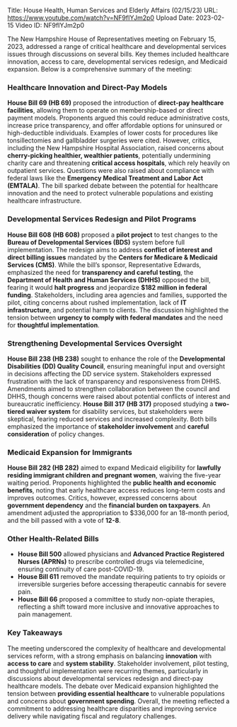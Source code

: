 Title: House Health, Human Services and Elderly Affairs (02/15/23)
URL: https://www.youtube.com/watch?v=NF9fIYJm2p0
Upload Date: 2023-02-15
Video ID: NF9fIYJm2p0

The New Hampshire House of Representatives meeting on February 15, 2023, addressed a range of critical healthcare and developmental services issues through discussions on several bills. Key themes included healthcare innovation, access to care, developmental services redesign, and Medicaid expansion. Below is a comprehensive summary of the meeting:

### Healthcare Innovation and Direct-Pay Models
**House Bill 69 (HB 69)** proposed the introduction of **direct-pay healthcare facilities**, allowing them to operate on membership-based or direct payment models. Proponents argued this could reduce administrative costs, increase price transparency, and offer affordable options for uninsured or high-deductible individuals. Examples of lower costs for procedures like tonsillectomies and gallbladder surgeries were cited. However, critics, including the New Hampshire Hospital Association, raised concerns about **cherry-picking healthier, wealthier patients**, potentially undermining charity care and threatening **critical access hospitals**, which rely heavily on outpatient services. Questions were also raised about compliance with federal laws like the **Emergency Medical Treatment and Labor Act (EMTALA)**. The bill sparked debate between the potential for healthcare innovation and the need to protect vulnerable populations and existing healthcare infrastructure.

### Developmental Services Redesign and Pilot Programs
**House Bill 608 (HB 608)** proposed a **pilot project** to test changes to the **Bureau of Developmental Services (BDS)** system before full implementation. The redesign aims to address **conflict of interest and direct billing issues** mandated by the **Centers for Medicare & Medicaid Services (CMS)**. While the bill’s sponsor, Representative Edwards, emphasized the need for **transparency and careful testing**, the **Department of Health and Human Services (DHHS)** opposed the bill, fearing it would **halt progress** and jeopardize **$182 million in federal funding**. Stakeholders, including area agencies and families, supported the pilot, citing concerns about rushed implementation, lack of **IT infrastructure**, and potential harm to clients. The discussion highlighted the tension between **urgency to comply with federal mandates** and the need for **thoughtful implementation**.

### Strengthening Developmental Services Oversight
**House Bill 238 (HB 238)** sought to enhance the role of the **Developmental Disabilities (DD) Quality Council**, ensuring meaningful input and oversight in decisions affecting the DD service system. Stakeholders expressed frustration with the lack of transparency and responsiveness from DHHS. Amendments aimed to strengthen collaboration between the council and DHHS, though concerns were raised about potential conflicts of interest and bureaucratic inefficiency. **House Bill 317 (HB 317)** proposed studying a **two-tiered waiver system** for disability services, but stakeholders were skeptical, fearing reduced services and increased complexity. Both bills emphasized the importance of **stakeholder involvement** and **careful consideration** of policy changes.

### Medicaid Expansion for Immigrants
**House Bill 282 (HB 282)** aimed to expand Medicaid eligibility for **lawfully residing immigrant children and pregnant women**, waiving the five-year waiting period. Proponents highlighted the **public health and economic benefits**, noting that early healthcare access reduces long-term costs and improves outcomes. Critics, however, expressed concerns about **government dependency** and the **financial burden on taxpayers**. An amendment adjusted the appropriation to $336,000 for an 18-month period, and the bill passed with a vote of **12-8**.

### Other Health-Related Bills
- **House Bill 500** allowed physicians and **Advanced Practice Registered Nurses (APRNs)** to prescribe controlled drugs via telemedicine, ensuring continuity of care post-COVID-19.
- **House Bill 611** removed the mandate requiring patients to try opioids or irreversible surgeries before accessing therapeutic cannabis for severe pain.
- **House Bill 66** proposed a committee to study non-opiate therapies, reflecting a shift toward more inclusive and innovative approaches to pain management.

### Key Takeaways
The meeting underscored the complexity of healthcare and developmental services reform, with a strong emphasis on balancing **innovation** with **access to care** and **system stability**. Stakeholder involvement, pilot testing, and thoughtful implementation were recurring themes, particularly in discussions about developmental services redesign and direct-pay healthcare models. The debate over Medicaid expansion highlighted the tension between **providing essential healthcare** to vulnerable populations and concerns about **government spending**. Overall, the meeting reflected a commitment to addressing healthcare disparities and improving service delivery while navigating fiscal and regulatory challenges.